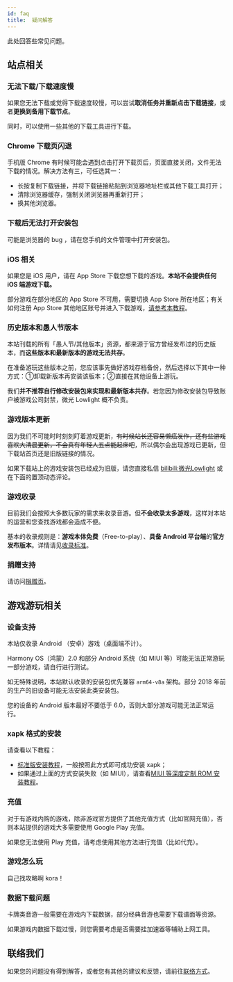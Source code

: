 ```yaml
---
id: faq
title:  疑问解答
---
```

此处回答些常见问题。

## 站点相关

### 无法下载/下载速度慢

如果您无法下载或觉得下载速度较慢，可以尝试**取消任务并重新点击下载链接**，或者**更换到备用下载节点**。

同时，可以使用一些其他的下载工具进行下载。

### Chrome 下载页闪退

手机版 Chrome 有时候可能会遇到点击打开下载页后，页面直接关闭，文件无法下载的情况。解决方法有三，可任选其一：

- 长按复制下载链接，并将下载链接粘贴到浏览器地址栏或其他下载工具打开；
- 清除浏览器缓存，强制关闭浏览器再重新打开；
- 换其他浏览器。

### 下载后无法打开安装包

可能是浏览器的 bug ，请在您手机的文件管理中打开安装包。

### iOS 相关

如果您是 iOS 用户，请在 App Store 下载您想下载的游戏。**本站不会提供任何 iOS 端游戏下载。**

部分游戏在部分地区的 App Store 不可用，需要切换 App Store 所在地区；有关如何注册 App Store 其他地区账号并进入下载游戏，[请参考本教程](../blog/2021/09/30/appleid)。

### 历史版本和愚人节版本

本站刊载的所有「愚人节/其他版本」资源，都来源于官方曾经发布过的历史版本，而**这些版本和最新版本的游戏无法共存**。

在准备游玩这些版本之前，您应该事先做好游戏存档备份，然后选择以下其中一种方式：①卸载新版本再安装该版本；②直接在其他设备上游玩。

我们**并不推荐自行修改安装包来实现和最新版本共存**。若您因为修改安装包导致账户被游戏公司封禁，微光 Lowlight 概不负责。

### 游戏版本更新

因为我们不可能时时刻刻盯着游戏更新，~~有时候站长还容易懒癌发作，还有些游戏喜欢大清晨更新，不会真有年轻人五点能起床吧~~，所以偶尔会出现游戏已更新，但下载站首页还是旧版链接的情况。

如果下载站上的游戏安装包已经成为旧版，请您直接私信 [bilibili:微光Lowlight](https://space.bilibili.com/319171871) 或在下面的置顶动态评论。

### 游戏收录

目前我们会按照大多数玩家的需求来收录音游。但**不会收录太多游戏**，这样对本站的运营和您查找游戏都会造成不便。

基本的收录规则是：**游戏本体免费**（Free-to-play）、**具备 Android 平台端**的**官方发布版本**。详情请见[收录标准](policies/inclusion)。

### 捐赠支持

请访问[捐赠页](info/donate)。

## 游戏游玩相关

### 设备支持

本站仅收录 Android （安卓）游戏（桌面端不计）。

Harmony OS（鸿蒙）2.0 和部分 Android 系统（如 MIUI 等）可能无法正常游玩一部分游戏，请自行进行测试。

如无特殊说明，本站默认收录的安装包优先兼容 `arm64-v8a` 架构。部分 2018 年前的生产的旧设备可能无法安装此类安装包。

您的设备的 Android 版本最好不要低于 6.0，否则大部分游戏可能无法正常运行。

### xapk 格式的安装

请查看以下教程：

- [标准版安装教程](https://www.bilibili.com/video/BV1GT4y1Q7x7/)，一般按照此方式即可成功安装 xapk；
- 如果通过上面的方式安装失败（如 MIUI），请查看[MIUI 等深度定制 ROM 安装教程](https://www.bilibili.com/video/BV1jR4y157WL/)。

### 充值

对于有游戏内购的游戏，除非游戏官方提供了其他充值方式（比如官网充值），否则本站提供的游戏大多需要使用 Google Play 充值。

如果您无法使用 Play 充值，请考虑使用其他方法进行充值（比如代充）。

### 游戏怎么玩

自己找攻略啊 kora！

### 数据下载问题

卡牌类音游一般需要在游戏内下载数据，部分经典音游也需要下载谱面等资源。

如果游戏内数据下载过慢，则您需要考虑是否需要挂加速器等辅助上网工具。

## 联络我们

如果您的问题没有得到解答，或者您有其他的建议和反馈，请前往[联络方式](info/about#联系方式)。

